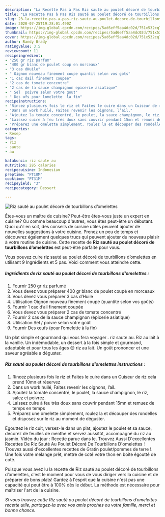 ```yaml
---
description: "La Recette Pas à Pas Riz sauté au poulet décoré de tourbillons d’omelettes"
title: "La Recette Pas à Pas Riz sauté au poulet décoré de tourbillons d’omelettes"
slug: 23-la-recette-pas-a-pas-riz-saute-au-poulet-decore-de-tourbillons-domelettes
date: 2020-07-25T19:28:01.490Z
image: https://img-global.cpcdn.com/recipes/5ad6eff5aa4dc02d/751x532cq70/riz-saute-au-poulet-decore-de-tourbillons-domelettes-photo-principale-de-la-recette.jpg
thumbnail: https://img-global.cpcdn.com/recipes/5ad6eff5aa4dc02d/751x532cq70/riz-saute-au-poulet-decore-de-tourbillons-domelettes-photo-principale-de-la-recette.jpg
cover: https://img-global.cpcdn.com/recipes/5ad6eff5aa4dc02d/751x532cq70/riz-saute-au-poulet-decore-de-tourbillons-domelettes-photo-principale-de-la-recette.jpg
author: Randy Brady
ratingvalue: 3.5
reviewcount: 11
recipeingredient:
- "250 gr riz parfum"
- "400 gr blanc de poulet coup en morceaux"
- "3 cas dHuile"
- " Oignon nouveau finement coupe quantit selon vos gots"
- "1 cac dail finement coupee"
- "2 cas de tomate concentre"
- "2 cas de la sauce champignon epicerie asiatique"
- " Sel  poivre selon votre gout"
- " Des ufs pour lomelette  la fin"
recipeinstructions:
- "Rincez plusieurs fois le riz et Faites le cuire dans un Cuiseur de riz cela prend 10mn et réservez"
- "Dans un work huilé, Faites revenir les oignons, l’ail."
- "Ajoutez la tomate concentré, le poulet, la sauce champignon, le riz, salez et poivrez."
- "Laissez cuire à feu très doux sans couvrir pendant 15mn et remuez de temps en temps"
- "Préparez une omelette simplement, roulez la et découper des rondelles et disposez sur le riz au moment de déguster."
categories:
- Resep
tags:
- riz
- saute
- au

katakunci: riz saute au 
nutrition: 285 calories
recipecuisine: Indonesian
preptime: "PT18M"
cooktime: "PT31M"
recipeyield: "3"
recipecategory: Dessert

---
```



![Riz sauté au poulet décoré de tourbillons d’omelettes](https://img-global.cpcdn.com/recipes/5ad6eff5aa4dc02d/751x532cq70/riz-saute-au-poulet-decore-de-tourbillons-domelettes-photo-principale-de-la-recette.jpg)

Êtes-vous un maître de cuisine? Peut-être êtes-vous juste un expert en cuisine? Ou comme beaucoup d'autres, vous êtes peut-être un débutant. Quoi qu'il en soit, des conseils de cuisine utiles peuvent ajouter de nouvelles suggestions à votre cuisine. Prenez un peu de temps et découvrez également quelques trucs qui peuvent ajouter du nouveau plaisir à votre routine de cuisine. Cette recette de <strong> Riz sauté au poulet décoré de tourbillons d’omelettes </strong> est peut-être parfaite pour vous.

<!--inarticleads1-->

Vous pouvez cuire riz sauté au poulet décoré de tourbillons d’omelettes en utilisant 9 Ingrédients et 5 pas. Voici comment vous atteindre cette.

##### Ingrédients de riz sauté au poulet décoré de tourbillons d’omelettes :

1. Fournir 250 gr riz parfumé
1. Vous devez vous préparer 400 gr blanc de poulet coupé en morceaux
1. Vous devez vous préparer 3 cas d’Huile
1. Utilisation  Oignon nouveau finement coupé (quantité selon vos goûts)
1. Fournir 1 cac d’ail finement coupée
1. Vous devez vous préparer 2 cas de tomate concentré
1. Fournir 2 cas de la sauce champignon (épicerie asiatique)
1. Utilisation  Sel / poivre selon votre goût
1. Fournir  Des œufs (pour l’omelette à la fin)


Un plat simple et gourmand qui vous fera voyager ️. riz saute au. Riz au lait à la vanille. Un indémodable, un dessert à la fois simple et gourmand, adaptable et pour tous les âges 😊 riz au lait. Un goût prononcer et une saveur agréable a déguster. 

<!--inarticleads2-->

##### Riz sauté au poulet décoré de tourbillons d’omelettes instructions :

1. Rincez plusieurs fois le riz et Faites le cuire dans un Cuiseur de riz cela prend 10mn et réservez
1. Dans un work huilé, Faites revenir les oignons, l’ail.
1. Ajoutez la tomate concentré, le poulet, la sauce champignon, le riz, salez et poivrez.
1. Laissez cuire à feu très doux sans couvrir pendant 15mn et remuez de temps en temps
1. Préparez une omelette simplement, roulez la et découper des rondelles et disposez sur le riz au moment de déguster.


Egouttez le riz cuit, versez-le dans un plat, ajoutez le poulet et sa sauce, décorez de feuilles de menthe et servez aussitôt, accompagné du riz au jasmin. Vidéo du jour : Recette parue dans le. Trouvez Aussi D&#39;excellentes Recettes De Riz Sauté Au Poulet Décoré De Tourbillons D&#39;omelettes ! Trouvez aussi d&#39;excellentes recettes de Gratin poulet/pommes de terre !. Une fois votre mélange prêt, mettre de coté votre thon en boite égoutté de coté. 

<!--inarticleads1-->

<p>
Puisque vous avez lu la recette de Riz sauté au poulet décoré de tourbillons d’omelettes, c'est le moment pour vous de vous diriger vers la cuisine et de préparer de bons plats! Gardez à l'esprit que la cuisine n'est pas une capacité qui peut être à 100% dès le début. La méthode est nécessaire pour maîtriser l'art de la cuisine.
</p>

<p>
<i>Si vous trouvez cette Riz sauté au poulet décoré de tourbillons d’omelettes recette utile, partagez-la avec vos amis proches ou votre famille, merci et bonne chance.</i>
</p>
